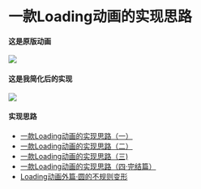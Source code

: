 # 一款Loading动画的实现思路

#### 这是原版动画
![](http://upload-images.jianshu.io/upload_images/1013170-f4ff25b49b577aee.gif?imageMogr2/auto-orient/strip)

#### 这是我简化后的实现
![](http://upload-images.jianshu.io/upload_images/1013170-91389ecfed05069b.gif?imageMogr2/auto-orient/strip)

#### 实现思路
- [一款Loading动画的实现思路（一）](http://www.jianshu.com/p/1c6a2de68753)
- [一款Loading动画的实现思路（二）](http://www.jianshu.com/p/0dac1208a7ad)
- [一款Loading动画的实现思路（三)](http://www.jianshu.com/p/56448d3d3596)
- [一款Loading动画的实现思路（四·完结篇）](http://www.jianshu.com/p/41f277682c91)
- [Loading动画外篇·圆的不规则变形](http://www.jianshu.com/p/ce4e5f226d34)
